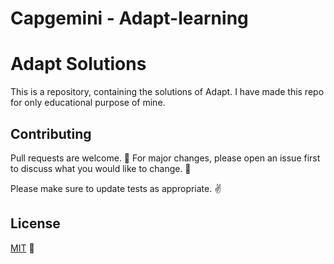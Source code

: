 # Capgemini - Adapt-learning

# Adapt Solutions

This is a repository, containing the solutions of Adapt. I have made this repo for only educational purpose of mine.

## Contributing

Pull requests are welcome. 🤝 For major changes, please open an issue first to discuss what you would like to change. 🙏

Please make sure to update tests as appropriate. ✌

## License
[MIT](https://choosealicense.com/licenses/mit/) 📰
